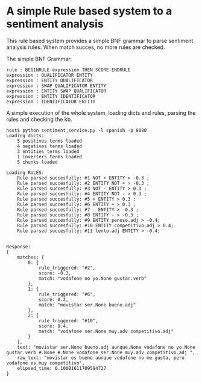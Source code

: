 A simple Rule based system to a sentiment analysis
=============================

This rule based system provides a simple BNF grammar to parse sentiment analysis rules.
When match succes, no more rules are checked.

The simple BNF Grammar:
```
rule : BEGINRULE expression THEN SCORE ENDRULE
expression : QUALIFICATOR ENTITY
expression : ENTITY QUALIFICATOR
expression : SWAP QUALIFICATOR ENTITY
expression : ENTITY SWAP QUALIFICATOR
expression : ENTITY IDENTIFICATOR
expression : IDENTIFICATOR ENTITY
```

A simple execution of the whole system, loading dicts and rules, parsing the rules and checking the kb.
```
host$ python sentiment_service.py -l spanish -p 8080
Loading dicts:
	5 positives terms loaded
	4 negatives terms loaded
	3 entities terms loaded
	1 inverters terms loaded
	5 chunks loaded

Loading RULES:
	Rule parsed succesfully: #1 NOT + ENTITY > -0.3 ;
	Rule parsed succesfully: #2 ENTITY NOT + > -0.3 ;
	Rule parsed succesfully: #3 NOT - ENTITY > 0.3 ;
	Rule parsed succesfully: #4 ENTITY NOT - > 0.3 ;
	Rule parsed succesfully: #5 + ENTITY > 0.3 ;
	Rule parsed succesfully: #6 ENTITY + > 0.3 ;
	Rule parsed succesfully: #7 - ENTITY > -0.3 ;
	Rule parsed succesfully: #8 ENTITY - > -0.3 ;
	Rule parsed succesfully: #9 ENTITY penoso.adj > -0.4;
	Rule parsed succesfully: #10 ENTITY competitivo.adj > 0.4;
	Rule parsed succesfully: #11 lento.adj ENTITY > -0.4;


Response:
{
	matches: {
		0: {
			rule_triggered: "#2",
			score: -0.3,
			match: "vodafone no yo.None gustar.verb"
		},
		1: {
			rule_triggered: "#6",
			score: 0.3,
			match: "movistar ser.None bueno.adj"
		},
		2: {
			rule_triggered: "#10",
			score: 0.4,
			match: "vodafone ser.None muy.adv competitivo.adj"
		}
	},
	text: "movistar ser.None bueno.adj aunque.None vodafone no yo.None gustar.verb #.None #.None vodafone ser.None muy.adv competitivo.adj ",
	raw_text: "movistar es bueno aunque vodafone no me gusta, pero vodafone es muy competitivo",
	elipsed_time: 0.10001611709594727
}

```
